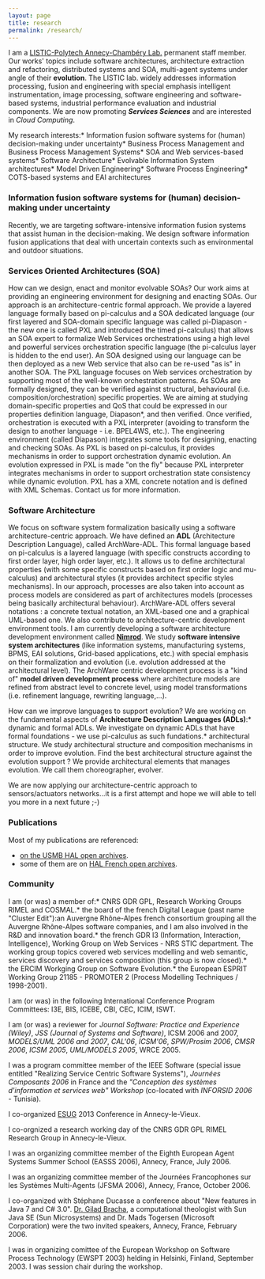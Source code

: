 ```yaml
---
layout: page
title: research
permalink: /research/
---
```

I am a [LISTIC-Polytech Annecy-Chambéry Lab.](http://www.listic.univ-savoie.fr/) permanent staff member. Our works' topics include software architectures, architecture extraction and refactoring, distributed systems and SOA, multi-agent systems under angle of their **evolution**. The LISTIC lab. widely addresses information processing, fusion and engineering with special emphasis intelligent instrumentation, image processing, software engineering and software-based systems, industrial performance evaluation and industrial components. We are now promoting **_Services Sciences_** and are interested in _Cloud Computing_.  

My research interests:<lu class="bold">*   Information fusion software systems for (human) decision-making under uncertainty*   Business Process Management and Business Process Management Systems*   SOA and Web services-based systems*   Software Architecture*   Evolvable Information System architectures*   Model Driven Engineering*   Software Process Engineering*   COTS-based systems and EAI architectures</lu>  

### Information fusion software systems for (human) decision-making under uncertainty

Recently, we are targeting software-intensive information fusion systems that assist human in the decision-making. We design software information fusion applications that deal with uncertain contexts such as environmental and outdoor situations.

### Services Oriented Architectures (SOA)

How can we design, enact and monitor evolvable SOAs? Our work aims at providing an engineering environment for designing and enacting SOAs. Our approach is an architecture-centric formal approach. We provide a layered language formally based on pi-calculus and a SOA dedicated language (our first layered and SOA-domain specific language was called pi-Diapason - the new one is called PXL and introduced the timed pi-calculus) that allows an SOA expert to formalize Web Services orchestrations using a high level and powerful services orchestration specific language (the pi-calculus layer is hidden to the end user). An SOA designed using our language can be then deployed as a new Web service that also can be re-used "as is" in another SOA. The PXL language focuses on Web services orchestration by supporting most of the well-known orchestration patterns. As SOAs are formally designed, they can be verified against structural, behavioural (i.e. composition/orchestration) specific properties. We are aiming at studying domain-specific properties and QoS that could be expressed in our properties definition language, Diapason*, and then verified. Once verified, orchestration is executed with a PXL interpreter (avoiding to transform the design to another language - i.e. BPEL4WS, etc.). The engineering environment (called Diapason) integrates some tools for designing, enacting and checking SOAs. As PXL is based on pi-calculus, it provides mechanisms in order to support orchestration dynamic evolution. An evolution expressed in PXL is made "on the fly" because PXL interpreter integrates mechanisms in order to support orchestration state consistency while dynamic evolution. PXL has a XML concrete notation and is defined with XML Schemas. Contact us for more information.

### Software Architecture

We focus on software system formalization basically using a software architecture-centric approach. We have defined an **ADL** (Architecture Description Language), called <a name="Archare-ADL">ArchWare-ADL</a>. This formal language based on pi-calculus is a layered language (with specific constructs according to first order layer, high order layer, etc.). It allows us to define architectural properties (with some specific constructs based on first order logic and mu-calculus) and architectural styles (it provides architect specific styles mechanisms). In our approach, processes are also taken into account as process models are considered as part of architectures models (processes being basically architectural behaviour). ArchWare-ADL offers several notations : a concrete textual notation, an XML-based one and a graphical UML-based one. We also contribute to architecture-centric development environment tools. I am currently developing a software architecture development environment called **[Nimrod](./software.php)**. We study **software intensive system architectures** (like information systems, manufacturing systems, BPMS, EAI solutions, Grid-based applications, etc.) with special emphasis on their formalization and evolution (i.e. evolution addressed at the architectural level). The ArchWare centric development process is a "kind of" **model driven development process** where architecture models are refined from abstract level to concrete level, using model transformations (i.e. refinement language, rewriting language,...).  

How can we improve languages to support evolution? We are working on the fundamental aspects of **Architecture Description Languages (ADLs)**:<lu>*   dynamic and formal ADLs. We investigate on dynamic ADLs that have formal foundations - we use pi-calculus as such fundations.*   architectural structure. We study architectural structure and composition mechanisms in order to improve evolution. Find the best architectural structure against the evolution support ? We provide architectural elements that manages evolution. We call them choreographer, evolver.</lu>

We are now applying our architecture-centric approach to sensors/actuators networks...it is a first attempt and hope we will able to tell you more in a next future ;-)

### Publications

Most of my publications are referenced:

*   [on the USMB HAL open archives](http://hal.univ-smb.fr/search/index/q/verjus/docType_s/ART+OR+COMM+OR+COUV+OR+OTHER+OR+OUV+OR+DOUV+OR+UNDEFINED+OR+REPORT+OR+THESE+OR+HDR+OR+LECTURE/submitType_s/file+OR+notice/sort/producedDate_tdate+desc/).
*   some of them are on [HAL French open archives](http://haltools.archives-ouvertes.fr/Public/afficheRequetePubli.php?auteur_exp=VERJUS&labos_exp=LISTIC&typdoc=%28%27ART_ACL%27,%27COMM_ACT%27,%27OUVS%27,%27COVS%27%29&CB_auteur=oui&CB_titre=oui&CB_article=oui&langue=Francais&tri_exp=annee_publi&tri_exp2=typdoc&tri_exp3=date_publi&ordre_aff=TA&Fen=Aff&css=../css/VisuRubriqueEncadre.css).

### Community

I am (or was) a member of:<lu>*   CNRS GDR GPL, Research Working Groups RIMEL and COSMAL.*   the board of the french Digital League (past name "Cluster Edit"):an Auvergne Rhône-Alpes french consortium grouping all the Auvergne Rhône-Alpes software companies, and I am also involved in the R&D and innovation board.*   the french GDR I3 (Information, Interaction, Intelligence), Working Group on Web Services - NRS STIC department. The working group topics covered web services modelling and web semantic, services discovery and services composition (this group is now closed).*   the ERCIM Workging Group on Software Evolution.*   the European ESPRIT Working Group 21185 - PROMOTER 2 (Process Modelling Techniques / 1998-2001).</lu>

I am (or was) in the following International Conference Program Committees: I3E, BIS, ICEBE, CBI, CEC, ICIM, ISWT.

I am (or was) a reviewer for _Journal Software: Practice and Experience (Wiley)_, _JSS (Journal of Systems and Software)_, ICSM 2006 and 2007, _MODELS/UML 2006 and 2007_, _CAL'06_, _ICSM'06_, _SPW/Prosim 2006_, _CMSR 2006_, _ICSM 2005_, _UML/MODELS 2005_, WRCE 2005\.

I was a program committee member of the IEEE Software (special issue entitled "Realizing Service Centric Software Systems"), _Journées Composants 2006_ in France and the _"Conception des systèmes d'information et services web" Workshop_ (co-located with _INFORSID 2006_ - Tunisia).

I co-organized [ESUG](http://www.esug.org) 2013 Conference in Annecy-le-Vieux.

I co-orgnized a research working day of the CNRS GDR GPL RIMEL Research Group in Annecy-le-Vieux.

I was an organizing committee member of the Eighth European Agent Systems Summer School (EASSS 2006), Annecy, France, July 2006.

I was an organizing committee member of the Journées Francophones sur les Systèmes Multi-Agents (JFSMA 2006), Annecy, France, October 2006.

I co-organized with Stéphane Ducasse a conference about "New features in Java 7 and C# 3.0". [Dr. Gilad Bracha](http://bracha.org/Site/Home.html), a computational theologist with Sun Java SE (Sun Microsystems) and Dr. Mads Togersen (Microsoft Corporation) were the two invited speakers, Annecy, France, February 2006.

I was in organizing comittee of the European Workshop on Software Process Technology (EWSPT 2003) helding in Helsinki, Finland, September 2003\. I was session chair during the workshop.
